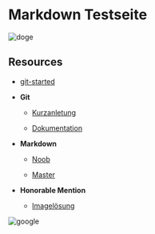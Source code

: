 # **Markdown Testseite** #

![doge](https://github.com/grouv-Y/Images/issues/2#issue-580510190/300/300)

## **Resources** ##

* [git-started](https://github.com/taitruong/git-started)

* **Git**

  * [Kurzanletung](https://rogerdudler.github.io/git-guide/index.de.html)

  * [Dokumentation](https://www.notion.so/Introduction-to-Git-ac396a0697704709a12b6a0e545db049)

* **Markdown**

   * [Noob](https://github.com/prof3ssorSt3v3/Learning-Github#new-heading-from-a-collaborator)

   * [Master](https://guides.github.com/features/mastering-markdown/)

* **Honorable Mention**
 
  * [Imagelösung](https://gist.github.com/vinkla/dca76249ba6b73c5dd66a4e986df4c8d)


![google](https://github.com/grouv-Y/Images/issues/1/300/300)







